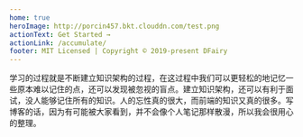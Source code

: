 ```yaml
---
home: true
heroImage: http://porcin457.bkt.clouddn.com/test.png
actionText: Get Started →
actionLink: /accumulate/
footer: MIT Licensed | Copyright © 2019-present DFairy
---
```

<!-- ### 我想说的话 :heart: -->
<!-- 
2019年4月1日，愚人节，我的技术博客诞生啦~ :open_hands: -->

学习的过程就是不断建立知识架构的过程，在这过程中我们可以更轻松的地记忆一些原本难以记住的点，还可以发现被忽视的盲点。建立知识架构，还可以有利于面试，没人能够记住所有的知识。人的忘性真的很大，而前端的知识又真的很多。写博客的话，因为有可能被大家看到，并不会像个人笔记那样散漫，所以我会很用心的整理。

<!-- 我想的是用博客记录一下自己的学习过程以及复习巩固以前学的一些技术内容，用的时候可以直接查阅，因而我写成了速记文档形式和前端积累，有可能有些不准确的地方:sweat_smile:，欢迎纠错~

经历了好几个夜晚整理以前在csdn上写的博客，终于整理好了:older_woman:。整理的过程中发现了好多以前在csdn博客中记载的报错类问题，想着一不做二不休，一起搬过来好了，反正有搜索功能，因而又加了一个模块，以后持续记载。强烈推荐大家平时在工作过程中把一些遇到过的错误记载下来，下次遇到的话直接翻报错就好了:yum:

最后，因为我平时喜欢浏览各大技术网站，看到有的写的好的技术文章回忍不住搬过来:honeybee:，只是单纯的想记录保存，同时也会标明文章出处。如果作者大大不喜欢自己的心血被别人照搬，请联系我，立马删！ -->

